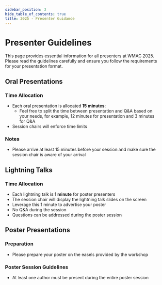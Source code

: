 ```yaml
---
sidebar_position: 2
hide_table_of_contents: true
title: 2025 - Presenter Guidance
---
```


# Presenter Guidelines

This page provides essential information for all presenters at WMAC 2025. Please read the guidelines carefully and ensure you follow the requirements for your presentation format.

## Oral Presentations

### Time Allocation
- Each oral presentation is allocated **15 minutes**:
  - Feel free to split the time between presentation and Q&A based on your needs, for example, 12 minutes for presentation and 3 minutes for Q&A
- Session chairs will enforce time limits

### Notes
- Please arrive at least 15 minutes before your session and make sure the session chair is aware of your arrival

## Lightning Talks

### Time Allocation
- Each lightning talk is **1 minute** for poster presenters
- The session chair will display the lightning talk slides on the screen
- Leverage this 1 minute to advertise your poster
- No Q&A during the session
- Questions can be addressed during the poster session


## Poster Presentations

### Preparation
- Please prepare your poster on the easels provided by the workshop

### Poster Session Guidelines
- At least one author must be present during the entire poster session
